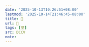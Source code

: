 ```yaml
---
date: '2025-10-13T10:26:51+08:00'
lastmod: '2025-10-14T21:46:45-08:00'
title: 􁝶
url: 􁝶
tags: [莖]
src: DCCV
note:
---
```

